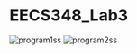 # EECS348_Lab3
![program1ss](https://user-images.githubusercontent.com/35323352/219983531-fe79ae82-c583-4cf5-8726-a8287df4ffff.PNG)
![program2ss](https://user-images.githubusercontent.com/35323352/219983532-15ae7280-bb88-4528-bbe8-137a80d96633.PNG)
